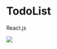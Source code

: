 # TodoList
React.js


<img src = "https://user-images.githubusercontent.com/70886925/106362907-12ccf700-632e-11eb-9ab2-09e1965b808d.jpg"/>

